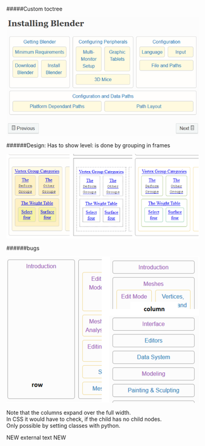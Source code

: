 #####Custom toctree

![img link broken](/images/fx_tree.PNG "tree fx")
  
######Design:
Has to show level: is done by grouping in frames

![img link broken](/images/fx_colorcode.png "cc fx")
  
######bugs  

![img link broken](/images/fx_rowvscol.png "cc fx")
 
Note that the columns expand over the full width.  
In CSS it would have to check, if the child has no child nodes.  
Only possible by setting classes with python.  

NEW external text NEW
